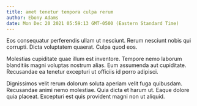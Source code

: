 ```yaml
---
title: amet tenetur tempora culpa rerum
author: Ebony Adams
date: Mon Dec 20 2021 05:59:13 GMT-0500 (Eastern Standard Time)
---
```

Eos consequatur perferendis ullam ut nesciunt. Rerum nesciunt nobis qui corrupti. Dicta voluptatem quaerat. Culpa quod eos.

 Molestias cupiditate quae illum est inventore. Tempore nemo laborum blanditiis magni voluptas nostrum alias. Eum assumenda aut cupiditate. Recusandae ea tenetur excepturi ut officiis id porro adipisci.

 Dignissimos velit rerum dolorum soluta aperiam velit fuga quibusdam. Recusandae animi nemo molestiae. Quia dicta et harum ut. Eaque dolore quia placeat. Excepturi est quis provident magni non ut aliquid.